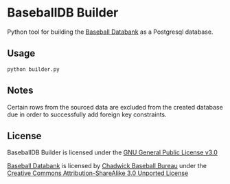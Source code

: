 # BaseballDB Builder
Python tool for building the [Baseball Databank](https://github.com/chadwickbureau/baseballdatabank)
as a Postgresql database.

## Usage
`python builder.py`

## Notes
Certain rows from the sourced data are excluded from the created database due in order to successfully add foreign key constraints.

## License
BaseballDB Builder is licensed under the [GNU General Public License v3.0](LICENSE)

[Baseball Databank](https://github.com/chadwickbureau/baseballdatabank) is licensed by
[Chadwick Baseball Bureau](https://www.chadwick-bureau.com) under the
[Creative Commons Attribution-ShareAlike 3.0 Unported License](https://creativecommons.org/licenses/by-sa/3.0/)
